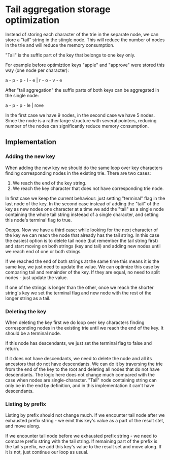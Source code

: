 # Tail aggregation storage optimization

Instead of storing each character of the trie in the separate node, we can store a "tail" string in the stingle node. This will reduce the number of nodes in the trie and will reduce the memory consumption.

"Tail" is the suffix part of the key that belongs to one key only.

For example before optimiztion keys "apple" and "approve" were stored this way (one node per character):

a - p - p - l - e
        |
        r - o - v - e

After "tail aggregation" the suffix parts of both keys can be aggregated in the single node:

a - p - p - le
        |
        rove

In the first case we have 9 nodes, in the second case we have 5 nodes. Since the node is a rather large structure with several pointers, reducing number of the nodes can significantly reduce memory consumption.


## Implementation

### Adding the new key

When adding the new key we should do the same loop over key characters finding corresponding nodes in the existing trie. There are two cases:

1. We reach the end of the key string.
2. We reach the key character that does not have corresponding trie node.

In first case we keep the current behaviour: just setting "terminal" flag in the last node of the key.
In the second case instead of adding the "tail" of the key as new nodes one character at a time we add the "tail" as a single node containing the whole tail string insteead of a single character, and setting this node's terminal flag to true.

Oopps. Now we have a third case: while looking for the next character of the key we can reach the node that already has the tail string.
In this case the easiest option is to delete tail node (but remember the tail string first) and start moving on both strings (key and tail) and adding new nodes until we reach end of one or both strings.

If we reached the end of both strings at the same time this means it is the same key, we just need to update the value. We can optimize this case by comparing tail and remainder of the key. If they are equal, no need to split nodes - just update the value.

If one of the strings is longer than the other, once we reach the shorter string's key we set the terminal flag and new node with the rest of the longer string as a tail.

### Deleting the key

When deleting the key first we do loop over key characters finding corresponding nodes in the existing trie until we reach the end of the key. It should be a terminal node.

If this node has descendants, we just set the terminal flag to false and return.

If it does not have descendants, we need to delete the node and all its ancestors that do not have descendants. We can do it by traversing the trie from the end of the key to the root and deleting all nodes that do not have descendants. The logic here does not change much compared with the case when nodes are single-character. "Tail" node containing string can only be in the end by definition, and in this implementation it can't have descendants.

### Listing by prefix

Listing by prefix should not change much. If we encounter tail node after we exhausted prefix string - we emit this key's value as a part of the result stet, and move along.

If we encounter tail node before we exhausted prefix string - we need to compare prefix string with the tail string. If remaining part of the prefix is the tail's prefix, we add this key's value to the result set and move along. If it is not, just continue our loop as usual.
